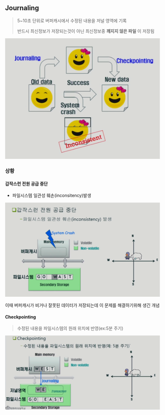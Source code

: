 ## Journaling

> 5~10초 단위로 버퍼캐시에서 수정된 내용을 저널 영역에 기록
>
> 반드시 최신정보가 저장되는것이 아닌 최신정보중 **깨지지 않은 파일** 이 저장됨

![image-20220306192621207](.\저널링\예시)

### 상황

#### 갑작스런 전원 공급 중단

* 파일시스템 일관성 훼손(inconsitency)발생



![image-20220306192155830](.\저널링\전원공급중단상황)

이때 버퍼캐시가 비거나 잘못된 데이터가 저장되는데 이 문제를 해결하기위해 생긴 개념



#### Checkpointing

> 수정된 내용을 파일시스템의 원래 위치에 반영(ex:5분 주기)

![image-20220306192443078](.\저널링\체크포인팅)